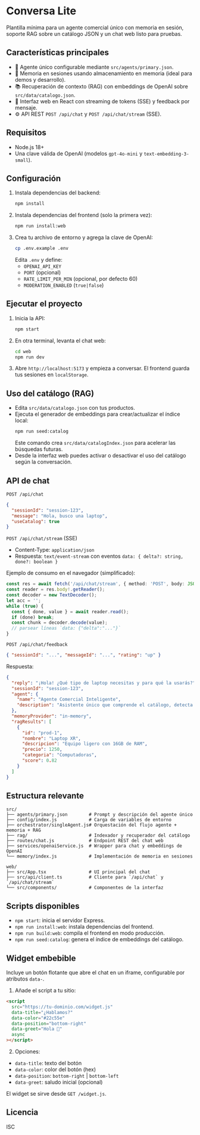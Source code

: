 # Conversa Lite

Plantilla mínima para un agente comercial único con memoria en sesión, soporte RAG sobre un catálogo JSON y un chat web listo para pruebas.

## Características principales

- 🤖 Agente único configurable mediante `src/agents/primary.json`.
- 🧠 Memoria en sesiones usando almacenamiento en memoria (ideal para demos y desarrollo).
- 📚 Recuperación de contexto (RAG) con embeddings de OpenAI sobre `src/data/catalogo.json`.
- 💬 Interfaz web en React con streaming de tokens (SSE) y feedback por mensaje.
- ⚙️ API REST `POST /api/chat` y `POST /api/chat/stream` (SSE).

## Requisitos

- Node.js 18+
- Una clave válida de OpenAI (modelos `gpt-4o-mini` y `text-embedding-3-small`).

## Configuración

1. Instala dependencias del backend:
   ```bash
   npm install
   ```
2. Instala dependencias del frontend (solo la primera vez):
   ```bash
   npm run install:web
   ```
3. Crea tu archivo de entorno y agrega la clave de OpenAI:
   ```bash
   cp .env.example .env
   ```
   Edita `.env` y define:
   - `OPENAI_API_KEY`
   - `PORT` (opcional)
   - `RATE_LIMIT_PER_MIN` (opcional, por defecto 60)
   - `MODERATION_ENABLED` (`true|false`)

## Ejecutar el proyecto

1. Inicia la API:
   ```bash
   npm start
   ```
2. En otra terminal, levanta el chat web:
   ```bash
   cd web
   npm run dev
   ```
3. Abre `http://localhost:5173` y empieza a conversar. El frontend guarda tus sesiones en `localStorage`.

## Uso del catálogo (RAG)

- Edita `src/data/catalogo.json` con tus productos.
- Ejecuta el generador de embeddings para crear/actualizar el índice local:
  ```bash
  npm run seed:catalog
  ```
  Este comando crea `src/data/catalogIndex.json` para acelerar las búsquedas futuras.
- Desde la interfaz web puedes activar o desactivar el uso del catálogo según la conversación.

## API de chat

`POST /api/chat`

```json
{
  "sessionId": "session-123",
  "message": "Hola, busco una laptop",
  "useCatalog": true
}
```

`POST /api/chat/stream` (SSE)

- Content-Type: `application/json`
- Respuesta: `text/event-stream` con eventos `data: { delta?: string, done?: boolean }`

Ejemplo de consumo en el navegador (simplificado):

```ts
const res = await fetch('/api/chat/stream', { method: 'POST', body: JSON.stringify({ message: 'hola', useCatalog: true }) });
const reader = res.body!.getReader();
const decoder = new TextDecoder();
let acc = '';
while (true) {
  const { done, value } = await reader.read();
  if (done) break;
  const chunk = decoder.decode(value);
  // parsear líneas `data: {"delta":"..."}`
}
```

`POST /api/chat/feedback`

```json
{ "sessionId": "...", "messageId": "...", "rating": "up" }
```

Respuesta:

```json
{
  "reply": "¡Hola! ¿Qué tipo de laptop necesitas y para qué la usarás?",
  "sessionId": "session-123",
  "agent": {
    "name": "Agente Comercial Inteligente",
    "description": "Asistente único que comprende el catálogo, detecta intención de compra y guía a la persona usuaria hasta la conversión."
  },
  "memoryProvider": "in-memory",
  "ragResults": [
    {
      "id": "prod-1",
      "nombre": "Laptop XR",
      "descripcion": "Equipo ligero con 16GB de RAM",
      "precio": 1250,
      "categoria": "Computadoras",
      "score": 0.82
    }
  ]
}
```

## Estructura relevante

```
src/
├── agents/primary.json        # Prompt y descripción del agente único
├── config/index.js            # Carga de variables de entorno
├── orchestrator/singleAgent.js# Orquestación del flujo agente + memoria + RAG
├── rag/                       # Indexador y recuperador del catálogo
├── routes/chat.js             # Endpoint REST del chat web
├── services/openaiService.js  # Wrapper para chat y embeddings de OpenAI
└── memory/index.js            # Implementación de memoria en sesiones

web/
├── src/App.tsx                # UI principal del chat
├── src/api/client.ts          # Cliente para `/api/chat` y `/api/chat/stream`
└── src/components/            # Componentes de la interfaz
```

## Scripts disponibles

- `npm start`: inicia el servidor Express.
- `npm run install:web`: instala dependencias del frontend.
- `npm run build:web`: compila el frontend en modo producción.
- `npm run seed:catalog`: genera el índice de embeddings del catálogo.

## Widget embebible

Incluye un botón flotante que abre el chat en un iframe, configurable por atributos `data-`.

1. Añade el script a tu sitio:

```html
<script
  src="https://tu-dominio.com/widget.js"
  data-title="¿Hablamos?"
  data-color="#22c55e"
  data-position="bottom-right"
  data-greet="Hola 👋"
  async
></script>
```

2. Opciones:
- `data-title`: texto del botón
- `data-color`: color del botón (hex)
- `data-position`: `bottom-right` | `bottom-left`
- `data-greet`: saludo inicial (opcional)

El widget se sirve desde `GET /widget.js`.

## Licencia

ISC
